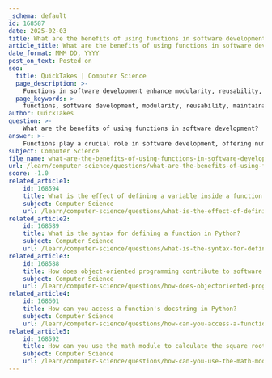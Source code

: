 ```yaml
---
_schema: default
id: 168587
date: 2025-02-03
title: What are the benefits of using functions in software development?
article_title: What are the benefits of using functions in software development?
date_format: MMM DD, YYYY
post_on_text: Posted on
seo:
  title: QuickTakes | Computer Science
  page_description: >-
    Functions in software development enhance modularity, reusability, maintainability, efficiency, readability, and exception handling, making them crucial for organized and effective programming.
  page_keywords: >-
    functions, software development, modularity, reusability, maintainability, code efficiency, automation, readability, scope management, exception handling, library functions
author: QuickTakes
question: >-
    What are the benefits of using functions in software development?
answer: >-
    Functions play a crucial role in software development, offering numerous benefits that enhance the efficiency, maintainability, and reusability of code. Here are some of the key advantages of using functions:\n\n1. **Modularity**: Functions allow developers to break down complex problems into smaller, manageable parts. This modular approach makes it easier to understand, develop, and maintain code. Each function can be developed and tested independently, which simplifies debugging and enhances collaboration among team members.\n\n2. **Software Reusability**: Functions promote the reuse of code across different parts of a program or even in different programs. By encapsulating functionality within functions, developers can avoid redundancy, leading to more efficient code management. This is particularly important in object-oriented programming (OOP), where functions (methods) can be reused across different classes and objects.\n\n3. **Maintainability**: Functions improve the maintainability of code. When a function needs to be updated or fixed, changes can be made in one place rather than throughout the entire codebase. This reduces the risk of introducing errors and makes it easier to implement updates.\n\n4. **Automation and Efficiency**: Functions can automate repetitive tasks, which not only saves time but also reduces the likelihood of human error. By calling a function multiple times with different parameters, developers can perform complex operations efficiently.\n\n5. **Improved Readability**: Well-named functions with clear parameters and docstrings enhance the readability of code. This makes it easier for other developers (or the original developer at a later time) to understand the purpose and functionality of the code.\n\n6. **Scope Management**: Functions help manage variable scope effectively. Variables defined within a function are local to that function, preventing unintended interference with other parts of the program. This encapsulation helps avoid conflicts and makes the code more predictable.\n\n7. **Exception Handling**: Functions can be designed to handle exceptions gracefully using try...except statements. This ensures that programs can continue to run smoothly even when errors occur, improving the robustness of the software.\n\n8. **Library Functions**: Utilizing built-in functions from libraries, such as Python's `math` module, allows developers to leverage pre-built functionality, saving time and effort in coding common mathematical operations.\n\nIn summary, the use of functions in software development leads to more organized, efficient, and maintainable code, making them an essential component of modern programming practices.
subject: Computer Science
file_name: what-are-the-benefits-of-using-functions-in-software-development.md
url: /learn/computer-science/questions/what-are-the-benefits-of-using-functions-in-software-development
score: -1.0
related_article1:
    id: 168594
    title: What is the effect of defining a variable inside a function in terms of scope?
    subject: Computer Science
    url: /learn/computer-science/questions/what-is-the-effect-of-defining-a-variable-inside-a-function-in-terms-of-scope
related_article2:
    id: 168589
    title: What is the syntax for defining a function in Python?
    subject: Computer Science
    url: /learn/computer-science/questions/what-is-the-syntax-for-defining-a-function-in-python
related_article3:
    id: 168588
    title: How does object-oriented programming contribute to software reusability?
    subject: Computer Science
    url: /learn/computer-science/questions/how-does-objectoriented-programming-contribute-to-software-reusability
related_article4:
    id: 168601
    title: How can you access a function's docstring in Python?
    subject: Computer Science
    url: /learn/computer-science/questions/how-can-you-access-a-functions-docstring-in-python
related_article5:
    id: 168592
    title: How can you use the math module to calculate the square root of a number?
    subject: Computer Science
    url: /learn/computer-science/questions/how-can-you-use-the-math-module-to-calculate-the-square-root-of-a-number
---
```


&nbsp;